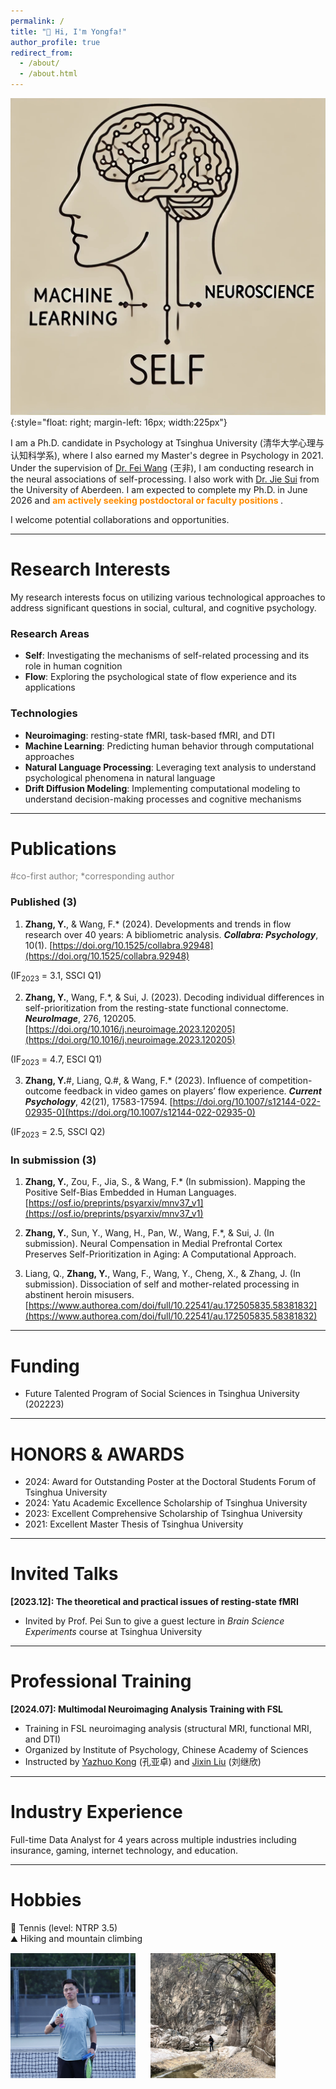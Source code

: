 ```yaml
---
permalink: /
title: "👋 Hi, I'm Yongfa!"
author_profile: true
redirect_from: 
  - /about/
  - /about.html
---
```



![Research interest](/images/logo-zyf.jpg){:style="float: right; margin-left: 16px; width:225px"}
<!-- ![Research interest](/images/logo-zyf.jpg){: .align-right width='300px'}{:style="float: right; margin-left: 10px;"} -->
I am a Ph.D. candidate in Psychology at Tsinghua University (清华大学心理与认知科学系), where I also earned my Master's degree in Psychology in 2021. Under the supervision of [Dr. Fei Wang](https://scholar.google.com/citations?user=qHG9jEAAAAAJ&hl=en) (王非), I am conducting research in the neural associations of self-processing. I also work with [Dr. Jie Sui](https://www.abdn.ac.uk/people/jie.sui) from the University of Aberdeen. I am expected to complete my Ph.D. in June 2026 and <span style="color:#FF8C00; font-weight:bold;"> am actively seeking postdoctoral or faculty positions </span>.  
<p style="margin-top: 0.5em;">I welcome potential collaborations and opportunities.</p>

---

# Research Interests  
My research interests focus on utilizing various technological approaches to address significant questions in social, cultural, and cognitive psychology.

### Research Areas

- **Self**: Investigating the mechanisms of self-related processing and its role in human cognition
- **Flow**: Exploring the psychological state of flow experience and its applications

### Technologies

- **Neuroimaging**: resting-state fMRI, task-based fMRI, and DTI
- **Machine Learning**: Predicting human behavior through computational approaches
- **Natural Language Processing**: Leveraging text analysis to understand psychological phenomena in natural language
- **Drift Diffusion Modeling**: Implementing computational modeling to understand decision-making processes and cognitive mechanisms  

---

Publications  
======
<span style="color: grey;">#co-first author; *corresponding author</span>
### Published (3) 
1. **Zhang, Y.**, & Wang, F.* (2024). Developments and trends in flow research over 40 years: A bibliometric analysis. ***Collabra: Psychology***, 10(1). [https://doi.org/10.1525/collabra.92948](https://doi.org/10.1525/collabra.92948)  
<!-- 📄[Download PDF]   -->
(IF<sub>2023</sub> = 3.1, SSCI Q1)  
<!-- > **Abstract**: Although the self has traditionally been viewed as a higher-order mental function by most theoretical frameworks, recent research advocates a fundamental self hypothesis -->

2. **Zhang, Y.**, Wang, F.\*, & Sui, J. (2023). Decoding individual differences in self-prioritization from the resting-state functional connectome. ***NeuroImage***, 276, 120205. [https://doi.org/10.1016/j.neuroimage.2023.120205](https://doi.org/10.1016/j.neuroimage.2023.120205)  
<!-- 📄[Download PDF]   -->
(IF<sub>2023</sub> = 4.7, ESCI Q1)  
<!-- > **Abstract**: Although the self has traditionally been viewed as a higher-order mental function by most theoretical frameworks, recent research advocates a fundamental self hypothesis -->

3. **Zhang, Y.**#, Liang, Q.#, & Wang, F.* (2023). Influence of competition-outcome feedback in video games on players’ flow experience. ***Current Psychology***, 42(21), 17583-17594. [https://doi.org/10.1007/s12144-022-02935-0](https://doi.org/10.1007/s12144-022-02935-0)  
<!-- 📄[Download PDF]   -->
(IF<sub>2023</sub> = 2.5, SSCI Q2)  
<!-- > **Abstract**: Although the self has traditionally been viewed as a higher-order mental function by most theoretical frameworks, recent research advocates a fundamental self hypothesis -->

### In submission (3) 

1. **Zhang, Y.**, Zou, F., Jia, S., & Wang, F.* (In submission). Mapping the Positive Self-Bias Embedded in Human Languages. [https://osf.io/preprints/psyarxiv/mnv37_v1](https://osf.io/preprints/psyarxiv/mnv37_v1)  

2. **Zhang, Y.**, Sun, Y., Wang, H., Pan, W., Wang, F.*, & Sui, J. (In submission). Neural Compensation in Medial Prefrontal Cortex Preserves Self-Prioritization in Aging: A Computational Approach.

3. Liang, Q., **Zhang, Y.**, Wang, F., Wang, Y., Cheng, X., & Zhang, J. (In submission). Dissociation of self and mother-related processing in abstinent heroin misusers. [https://www.authorea.com/doi/full/10.22541/au.172505835.58381832](https://www.authorea.com/doi/full/10.22541/au.172505835.58381832)  

---

Funding
======
- Future Talented Program of Social Sciences in Tsinghua University (202223)

---

HONORS & AWARDS
======
- 2024: Award for Outstanding Poster at the Doctoral Students Forum of Tsinghua University
- 2024: Yatu Academic Excellence Scholarship of Tsinghua University	
- 2023: Excellent Comprehensive Scholarship of Tsinghua University
- 2021: Excellent Master Thesis of Tsinghua University	


---

Invited Talks
======
**[2023.12]: The theoretical and practical issues of resting-state fMRI**
- Invited by Prof. Pei Sun to give a guest lecture in *Brain Science Experiments* course at Tsinghua University


---


Professional Training
======
**[2024.07]: Multimodal Neuroimaging Analysis Training with FSL**
- Training in FSL neuroimaging analysis (structural MRI, functional MRI, and DTI)
- Organized by Institute of Psychology, Chinese Academy of Sciences
- Instructed by [Yazhuo Kong](https://scholar.google.com/citations?user=juKcGHMAAAAJ&hl=en&oi=ao) (孔亚卓) and [Jixin Liu](https://scholar.google.com/citations?user=zat2rNQAAAAJ&hl=en&oi=ao) (刘继欣)


---


Industry Experience
======
Full-time Data Analyst for 4 years across multiple industries including insurance, gaming, internet technology, and education.


---


Hobbies
======
🎾 Tennis (level: NTRP 3.5)  
⛰️ Hiking and mountain climbing  

<img src="images/tennis.jpg" alt="Tennis" width="200" height="200" style="margin-right: 20px;"> <img src="images/hiking.jpg" alt="Hiking" width="200" height="200">
